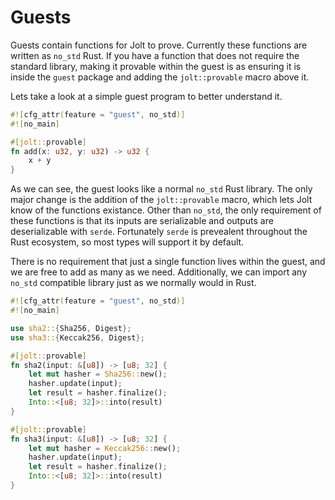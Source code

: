 # Guests
Guests contain functions for Jolt to prove. Currently these functions are written as `no_std` Rust. If you have a function that does not require the standard library, making it provable within the guest is as ensuring it is inside the `guest` package and adding the `jolt::provable` macro above it.

Lets take a look at a simple guest program to better understand it.
```rust
#![cfg_attr(feature = "guest", no_std)]
#![no_main]

#[jolt::provable]
fn add(x: u32, y: u32) -> u32 {
    x + y
}
```

As we can see, the guest looks like a normal `no_std` Rust library. The only major change is the addition of the `jolt::provable` macro, which lets Jolt know of the functions existance. Other than `no_std`, the only requirement of these functions is that its inputs are serializable and outputs are deserializable with `serde`. Fortunately `serde` is prevealent throughout the Rust ecosystem, so most types will support it by default.

There is no requirement that just a single function lives within the guest, and we are free to add as many as we need. Additionally, we can import any `no_std` compatible library just as we normally would in Rust.
```rust
#![cfg_attr(feature = "guest", no_std)]
#![no_main]

use sha2::{Sha256, Digest};
use sha3::{Keccak256, Digest};

#[jolt::provable]
fn sha2(input: &[u8]) -> [u8; 32] {
    let mut hasher = Sha256::new();
    hasher.update(input);
    let result = hasher.finalize();
    Into::<[u8; 32]>::into(result)
}

#[jolt::provable]
fn sha3(input: &[u8]) -> [u8; 32] {
    let mut hasher = Keccak256::new();
    hasher.update(input);
    let result = hasher.finalize();
    Into::<[u8; 32]>::into(result)
}
```

